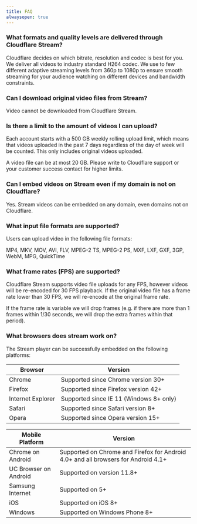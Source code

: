 ```yaml
---
title: FAQ
alwaysopen: true
---
```


### What formats and quality levels are delivered through Cloudflare Stream?

Cloudflare decides on which bitrate, resolution and codec is best for you. We deliver all videos to industry standard H264 codec. We use to few different adaptive streaming levels from 360p to 1080p to ensure smooth streaming for your audience watching on different devices and bandwidth constraints.

### Can I download original video files from Stream?

Video cannot be downloaded from Cloudflare Stream.

### Is there a limit to the amount of videos I can upload?

Each account starts with a 500 GB weekly rolling upload limit, which means that videos uploaded in the past 7 days regardless of the day of week will be counted. This only includes original videos uploaded.

A video file can be at most 20 GB. Please write to Cloudflare support or your customer success contact for higher limits.

### Can I embed videos on Stream even if my domain is not on Cloudflare?

Yes. Stream videos can be embedded on any domain, even domains not on Cloudflare.

### What input file formats are supported?

Users can upload video in the following file formats:

MP4, MKV, MOV, AVI, FLV, MPEG-2 TS, MPEG-2 PS, MXF, LXF, GXF, 3GP, WebM, MPG, QuickTime

### What frame rates (FPS) are supported?

Cloudflare Stream supports video file uploads for any FPS, however videos will be re-encoded for 30 FPS playback. If the original video file has a frame rate lower than 30 FPS, we will re-encode at the original frame rate. 

If the frame rate is variable we will drop frames (e.g. if there are more than 1 frames within 1/30 seconds, we will drop the extra frames within that period).

### What browsers does stream work on?

The Stream player can be successfully embedded on the following platforms:

Browser         | Version
----------------|-----------------------------------
Chrome          | Supported since Chrome version 30+
Firefox         | Supported since Firefox version 42+
Internet Explorer | Supported since IE 11 (Windows 8+ only)
Safari          | Supported since Safari version 8+
Opera           | Supported since Opera version 15+

Mobile Platform   | Version
------------------|-----------------------------------------------------------------------------------
Chrome on Android | Supported on Chrome and Firefox for Android 4.0+ and all browsers for Android 4.1+
UC Browser on Android | Supported on version 11.8+
Samsung Internet | Supported on 5+
iOS               | Supported on iOS 8+
Windows           | Supported on Windows Phone 8+
